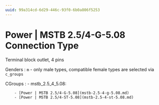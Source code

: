 ```yaml
---
uuid: 99a314cd-6d29-446c-93f0-6b0a806f5253
---
```

# Power | MSTB 2.5/4-G-5.08 Connection Type

Terminal block outlet, 4 pins

Genders
: `m` - only male types, compatible female types are selected via `c_groups`

CGroups
:   - mstb_2.5_4_5.08:

        - [Power | MSTB 2.5/4-G-5.08](mstb-2.5-4-g-5.08.md)
        - [Power | MSTB 2.5/4-ST-5.08](mstb-2.5-4-st-5.08.md)
